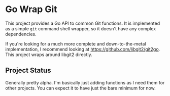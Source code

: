 # Go Wrap Git

This project provides a Go API to common Git functions. It is implemented
as a simple `git` command shell wrapper, so it doesn't have any complex
dependencies.

If you're looking for a much more complete and down-to-the-metal implementation,
I recommend looking at https://github.com/libgit2/git2go. This project wraps
around libgit2 directly.

## Project Status

Generally pretty alpha. I'm basically just adding functions as I need them
for other projects. You can expect it to have just the bare minimum for now.
